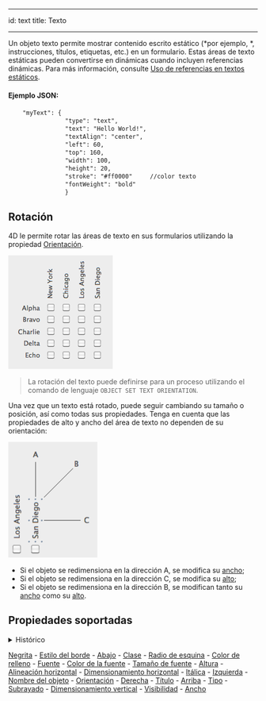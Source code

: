 - - -
id: text title: Texto
- - -


Un objeto texto permite mostrar contenido escrito estático (*por ejemplo, *, instrucciones, títulos, etiquetas, etc.) en un formulario. Estas áreas de texto estáticas pueden convertirse en dinámicas cuando incluyen referencias dinámicas. Para más información, consulte [Uso de referencias en textos estáticos](https://doc.4d.com/4Dv17R5/4D/17-R5/Using-references-in-static-text.300-4163725.en.html).

#### Ejemplo JSON:

```4d
    "myText": {
                "type": "text",
                "text": "Hello World!",
                "textAlign": "center",
                "left": 60,         
                "top": 160, 
                "width": 100,
                "height": 20,
                "stroke": "#ff0000"     //color texto 
                "fontWeight": "bold"
                }
```


## Rotación

4D le permite rotar las áreas de texto en sus formularios utilizando la propiedad [Orientación](properties_Text.md#orientation).

![](../assets/en/FormObjects/staticText.png)

> La rotación del texto puede definirse para un proceso utilizando el comando de lenguaje `OBJECT SET TEXT ORIENTATION`.

Una vez que un texto está rotado, puede seguir cambiando su tamaño o posición, así como todas sus propiedades. Tenga en cuenta que las propiedades de alto y ancho del área de texto no dependen de su orientación:

![](../assets/en/FormObjects/staticText2.png)

- Si el objeto se redimensiona en la dirección A, se modifica su [ancho](properties_CoordinatesAndSizing.md#width);
- Si el objeto se redimensiona en la dirección C, se modifica su [alto](properties_CoordinatesAndSizing.md#height);
- Si el objeto se redimensiona en la dirección B, se modifican tanto su [ancho](properties_CoordinatesAndSizing.md#width) como su [alto](properties_CoordinatesAndSizing.md#height).


## Propiedades soportadas

<details><summary>Histórico</summary>

| Versión | Modificaciones                           |
| ------- | ---------------------------------------- |
| v19 R7  | Soporte de la propiedad Radio de esquina |

</details>


[Negrita](properties_Text.md#bold) - [Estilo del borde](properties_BackgroundAndBorder.md#border-line-style) - [Abajo](properties_CoordinatesAndSizing.md#bottom) - [Clase](properties_Object.md#css-class) - [Radio de esquina](properties_CoordinatesAndSizing.md#corner-radius) - [Color de relleno](properties_BackgroundAndBorder.md#fill-color) - [Fuente](properties_Text.md#font) - [Color de la fuente](properties_Text.md#font-color) - [Tamaño de fuente](properties_Text.md#font-size) - [Altura](properties_CoordinatesAndSizing.md#height) - [Alineación horizontal](properties_Text.md#horizontal-alignment) - [Dimensionamiento horizontal](properties_ResizingOptions.md#horizontal-sizing) - [Itálica](properties_Text.md#italic) - [Izquierda](properties_CoordinatesAndSizing.md#left) - [Nombre del objeto](properties_Object.md#object-name) - [Orientación](properties_Text.md#orientation) - [Derecha](properties_CoordinatesAndSizing.md#right) - [Título](properties_Object.md#title) - [Arriba](properties_CoordinatesAndSizing.md#top) - [Tipo](properties_Object.md#type) - [Subrayado](properties_Text.md#underline) - [Dimensionamiento vertical](properties_ResizingOptions.md#vertical-sizing) - [Visibilidad](properties_Display.md#visibility) - [Ancho](properties_CoordinatesAndSizing.md#width) 
